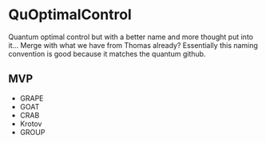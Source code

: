 # QuOptimalControl


Quantum optimal control but with a better name and more thought put into it... Merge with what we have from Thomas already? Essentially this naming convention is good because it matches the quantum github.

## MVP
- GRAPE
- GOAT
- CRAB
- Krotov
- GROUP



